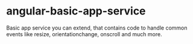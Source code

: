 # angular-basic-app-service

Basic app service you can extend, that contains code to handle common events like resize, orientationchange, onscroll and much more.